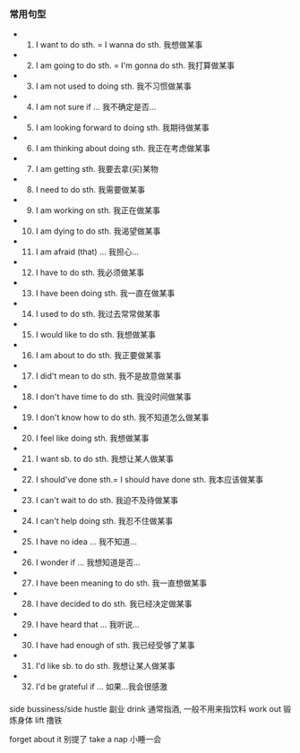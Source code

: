 ### 常用句型

- 1. I want to do sth. = I wanna do sth. 我想做某事
- 2. I am going to do sth. = I'm gonna do sth. 我打算做某事
- 3. I am not used to doing sth. 我不习惯做某事
- 4. I am not sure if ... 我不确定是否...
- 5. I am looking forward to doing sth. 我期待做某事
- 6. I am thinking about doing sth. 我正在考虑做某事
- 7. I am getting sth. 我要去拿(买)某物
- 8. I need to do sth. 我需要做某事
- 9. I am working on sth. 我正在做某事
- 10. I am dying to do sth. 我渴望做某事
- 11. I am afraid (that) ... 我担心...
- 12. I have to do sth. 我必须做某事
- 13. I have been doing sth. 我一直在做某事
- 14. I used to do sth. 我过去常常做某事
- 15. I would like to do sth. 我想做某事
- 16. I am about to do sth. 我正要做某事
- 17. I did't mean to do sth. 我不是故意做某事
- 18. I don't have time to do sth. 我没时间做某事
- 19. I don't know how to do sth. 我不知道怎么做某事
- 20. I feel like doing sth. 我想做某事
- 21. I want sb. to do sth. 我想让某人做某事
- 22. I should've done sth.= I should have done sth. 我本应该做某事
- 23. I can't wait to do sth. 我迫不及待做某事
- 24. I can't help doing sth. 我忍不住做某事
- 25. I have no idea ... 我不知道...
- 26. I wonder if ... 我想知道是否...
- 27. I have been meaning to do sth. 我一直想做某事
- 28. I have decided to do sth. 我已经决定做某事
- 29. I have heard that ... 我听说...
- 30. I have had enough of sth. 我已经受够了某事
- 31. I'd like sb. to do sth. 我想让某人做某事
- 32. I'd be grateful if ... 如果...我会很感激

####

side bussiness/side hustle 副业
drink 通常指酒, 一般不用来指饮料
work out 锻炼身体
lift 撸铁

forget about it 别提了
take a nap 小睡一会
